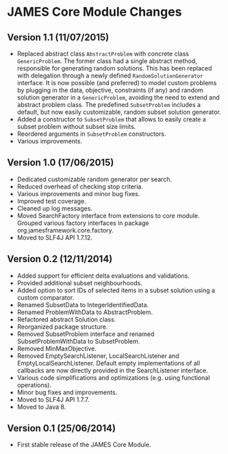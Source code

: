JAMES Core Module Changes
=========================

Version 1.1 (11/07/2015)
------------------------

 - Replaced abstract class `AbstractProblem` with concrete class `GenericProblem`.
   The former class had a single abstract method, responsible for generating random
   solutions. This has been replaced with delegation through a newly defined
   `RandomSolutionGenerator` interface. It is now possible (and preferred) to
   model custom problems by plugging in the data, objective, constraints (if any)
   and random solution generator in a `GenericProblem`, avoiding the need to extend
   and abstract problem class. The predefined `SubsetProblem` includes a default,
   but now easily customizable, random subset solution generator.
 - Added a constructor to `SubsetProblem` that allows to easily create a subset
   problem without subset size limits.
 - Reordered arguments in `SubsetProblem` constructors.
 - Various improvements.

Version 1.0 (17/06/2015)
------------------------

 - Dedicated customizable random generator per search.
 - Reduced overhead of checking stop criteria.
 - Various improvements and minor bug fixes.
 - Improved test coverage.
 - Cleaned up log messages.
 - Moved SearchFactory interface from extensions to core module. Grouped various
   factory interfaces in package org.jamesframework.core.factory.
 - Moved to SLF4J API 1.7.12.

Version 0.2 (12/11/2014)
------------------------

 - Added support for efficient delta evaluations and validations.
 - Provided additional subset neighbourhoods.
 - Added option to sort IDs of selected items in a subset solution using a
   custom comparator.
 - Renamed SubsetData to IntegerIdentifiedData.
 - Renamed ProblemWithData to AbstractProblem.
 - Refactored abstract Solution class.
 - Reorganized package structure.
 - Removed SubsetProblem interface and renamed SubsetProblemWithData to SubsetProblem.
 - Removed MinMaxObjective.
 - Removed EmptySearchListener, LocalSearchListener and EmptyLocalSearchListener.
   Default empty implementations of all callbacks are now directly provided in the
   SearchListener interface.
 - Various code simplifications and optimizations (e.g. using functional operations).
 - Minor bug fixes and improvements.
 - Moved to SLF4J API 1.7.7.
 - Moved to Java 8.


Version 0.1 (25/06/2014)
------------------------

 - First stable release of the JAMES Core Module.
